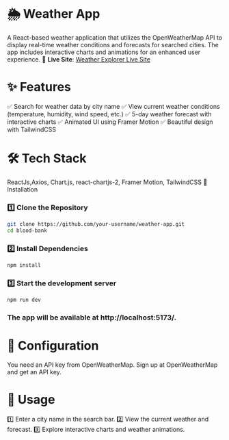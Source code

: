 # 🌦️ Weather App
A React-based weather application that utilizes the OpenWeatherMap API to display real-time weather conditions and forecasts for searched cities. The app includes interactive charts and animations for an enhanced user experience.
🔗 **Live Site**: [Weather Explorer Live Site](https://weatherexplorer.vercel.app) 

# ✨ Features
✅ Search for weather data by city name
✅ View current weather conditions (temperature, humidity, wind speed, etc.)
✅ 5-day weather forecast with interactive charts
✅ Animated UI using Framer Motion
✅ Beautiful design with TailwindCSS

# 🛠 Tech Stack
ReactJs,Axios, Chart.js, react-chartjs-2, Framer Motion, TailwindCSS 
🚀 Installation
### 1️⃣ Clone the Repository  
```sh
git clone https://github.com/your-username/weather-app.git
cd blood-bank
```
### 2️⃣ Install Dependencies
```sh
npm install
```
### 3️⃣ Start the development server
```sh
npm run dev
```

### The app will be available at http://localhost:5173/.

# 🔧 Configuration
You need an API key from OpenWeatherMap.
Sign up at OpenWeatherMap and get an API key.

# 📖 Usage
1️⃣ Enter a city name in the search bar.
2️⃣ View the current weather and forecast.
3️⃣ Explore interactive charts and weather animations.
